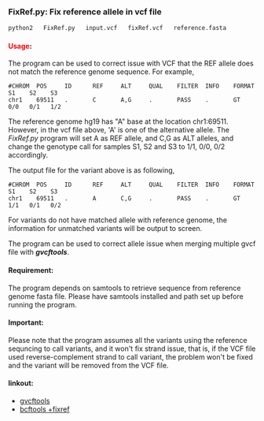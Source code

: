 ### FixRef.py: Fix reference allele in vcf file

```bash
python2   FixRef.py   input.vcf   fixRef.vcf   reference.fasta
```

#### <span style="color:red">Usage</span>:
The program can be used to correct issue with VCF that the REF allele does not match the reference genome sequence. For example,
```
#CHROM  POS     ID      REF     ALT     QUAL    FILTER  INFO    FORMAT   S1    S2    S3
chr1    69511   .       C       A,G     .       PASS    .       GT       0/0   0/1   1/2
```
The reference genome hg19 has "A" base at the location chr1:69511. However, in the vcf file above, 'A' is one of the alternative allele. The _FixRef.py_ program will set A as REF allele, and C,G as ALT alleles, and change the genotype call for samples S1, S2 and S3 to 1/1, 0/0, 0/2 accordingly.

The output file for the variant above is as following,

```
#CHROM  POS     ID      REF     ALT     QUAL    FILTER  INFO    FORMAT    S1    S2    S3
chr1    69511   .       A       C,G     .       PASS    .       GT        1/1   0/1   0/2
```
For variants do not have matched allele with reference genome, the information for unmatched variants will be output to screen.

The program can be used to correct allele issue when merging multiple gvcf file with **_gvcftools_**.

#### Requirement:
The program depends on samtools to retrieve sequence from reference genome fasta file. Please have samtools installed and path set up before running the program.

#### Important:
Please note that the program assumes all the variants using the reference sequncing to call variants, and it won't fix strand issue, that is, if the VCF file used reverse-complement strand to call variant, the problem won't be fixed and the variant will be removed from the VCF file.

#### linkout:
   - [gvcftools](https://sites.google.com/site/gvcftools/)
   - [bcftools +fixref](https://samtools.github.io/bcftools/howtos/plugin.fixref.html)
